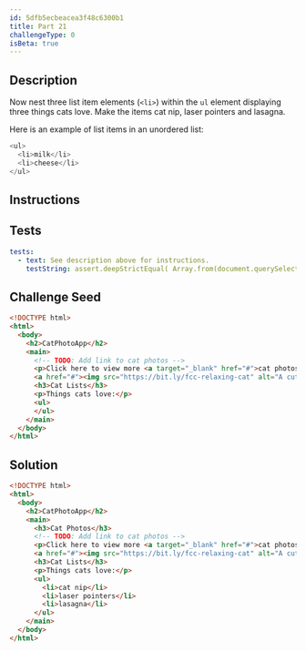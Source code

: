 ```yaml
---
id: 5dfb5ecbeacea3f48c6300b1
title: Part 21
challengeType: 0
isBeta: true
---
```


## Description
<section id='description'>

Now nest three list item elements (`<li>`) within the `ul` element displaying three things cats love. Make the items cat nip, laser pointers and lasagna. 

Here is an example of list items in an unordered list:

```js
<ul>
  <li>milk</li>
  <li>cheese</li>
</ul>
```

</section>

## Instructions
<section id='instructions'>

</section>

## Tests
<section id='tests'>

```yml
tests:
  - text: See description above for instructions.
    testString: assert.deepStrictEqual( Array.from(document.querySelectorAll('li')).map(item => item.innerText.toLowerCase()).sort((a, b) => a.localeCompare(b)), ["cat nip", "lasagna", "laser pointers"] );

```

</section>

## Challenge Seed
<section id='challengeSeed'>

<div id='html-seed'>

```html
<!DOCTYPE html>
<html>
  <body>
    <h2>CatPhotoApp</h2>
    <main>
      <!-- TODO: Add link to cat photos -->
      <p>Click here to view more <a target="_blank" href="#">cat photos</a>.</p>
      <a href="#"><img src="https://bit.ly/fcc-relaxing-cat" alt="A cute orange cat lying on its back."></a>
      <h3>Cat Lists</h3>
      <p>Things cats love:</p>
      <ul>
      </ul>
    </main>
  </body>
</html>
```

</div>
</section>

## Solution
<section id='solution'>

```html
<!DOCTYPE html>
<html>
  <body>
    <h2>CatPhotoApp</h2>
    <main>
      <h3>Cat Photos</h3>
      <!-- TODO: Add link to cat photos -->
      <p>Click here to view more <a target="_blank" href="#">cat photos</a>.</p>
      <a href="#"><img src="https://bit.ly/fcc-relaxing-cat" alt="A cute orange cat lying on its back."></a>
      <h3>Cat Lists</h3>
      <p>Things cats love:</p>
      <ul>
        <li>cat nip</li>
        <li>laser pointers</li>
        <li>lasagna</li>
      </ul>
    </main>
  </body>
</html>
```

</section>
